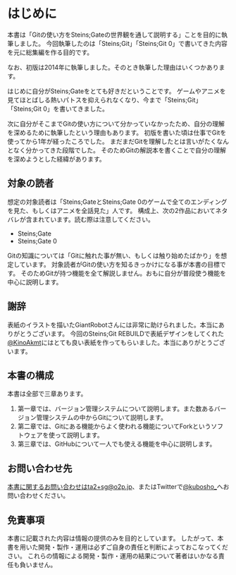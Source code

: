 # はじめに

本書は「Gitの使い方をSteins;Gateの世界観を通して説明する」ことを目的に執筆しました。
今回執筆したのは「Steins;Git」「Steins;Git 0」で書いてきた内容を元に総集編を作る目的です。

なお、初版は2014年に執筆しました。そのとき執筆した理由はいくつかあります。

はじめに自分がSteins;Gateをとても好きだということです。
ゲームやアニメを見てほとばしる熱いパトスを抑えられなくなり、今まで「Steins;Git」「Steins;Git 0」を書いてきました。

次に自分がそこまでGitの使い方について分かっていなかったため、自分の理解を深めるために執筆したという理由もあります。
初版を書いた頃は仕事でGitを使ってから1年が経ったころでした。
まだまだGitを理解したとは言いがたくなんとなく分かってきた段階でした。
そのためGitの解説本を書くことで自分の理解を深めようとした経緯があります。

## 対象の読者

想定の対象読者は「Steins;GateとSteins;Gate 0のゲームで全てのエンディングを見た、もしくはアニメを全話見た」人です。
構成上、次の2作品においてネタバレが含まれています。読む際は注意してください。

- Steins;Gate
- Steins;Gate 0

Gitの知識については「Gitに触れた事が無い、もしくは触り始めたばかり」を想定しています。
対象読者がGitの使い方を知るきっかけになる事が本書の目標です。
そのためGitが持つ機能を全て解説しません。おもに自分が普段使う機能を中心に説明します。

## 謝辞

表紙のイラストを描いたGiantRobotさんには非常に助けられました。本当にありがとうございます。
今回のSteins;Git REBUILDで表紙デザインをしてくれた[@KinoAkmt](https://twitter.com/KinoAkmt)にはとても良い表紙を作ってもらいました。本当にありがとうございます。

## 本書の構成

本書は全部で三章あります。

1. 第一章では、バージョン管理システムについて説明します。また数あるバージョン管理システムの中からGitについて説明します。
2. 第二章では、Gitにある機能からよく使われる機能についてForkというソフトウェアを使って説明します。
3. 第三章では、GitHubについて一人でも使える機能を中心に説明します。

## お問い合わせ先

本書に関するお問い合わせはta2+sg@o2p.jp、またはTwitterで[@kubosho_](https://twitter.com/kubosho_)へお問い合わせください。

## 免責事項

本書に記載された内容は情報の提供のみを目的としています。
したがって、本書を用いた開発・製作・運用は必ずご自身の責任と判断によっておこなってください。
これらの情報による開発・製作・運用の結果について著者はいかなる責任も負いません。
